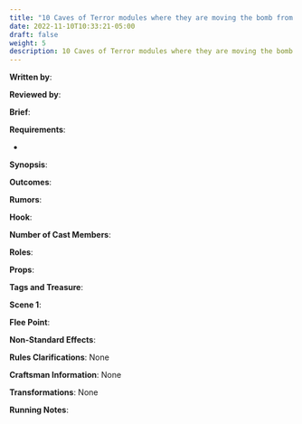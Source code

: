 ```yaml
---
title: "10 Caves of Terror modules where they are moving the bomb from to assemble"
date: 2022-11-10T10:33:21-05:00
draft: false
weight: 5
description: 10 Caves of Terror modules where they are moving the bomb from to assemble
---
```


**Written by**: 

**Reviewed by**: 

**Brief**: 

**Requirements**: 

- 

**Synopsis**: 

**Outcomes**:

**Rumors**: 

**Hook**: 

**Number of Cast Members**: 

**Roles**: 

**Props**: 

**Tags and Treasure**: 

**Scene 1**: 

**Flee Point**: 

**Non-Standard Effects**: 

**Rules Clarifications**: None 

**Craftsman Information**: None

**Transformations**: None

**Running Notes**: 
